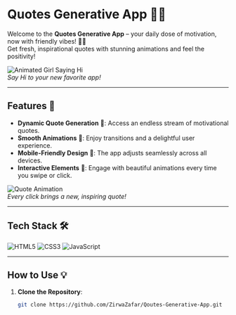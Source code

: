 # Quotes Generative App 📜✨

Welcome to the **Quotes Generative App** – your daily dose of motivation, now with friendly vibes! 👋✨  
Get fresh, inspirational quotes with stunning animations and feel the positivity!

![Animated Girl Saying Hi](https://media.giphy.com/media/xT0GqUzRlN8IHDfsR6/giphy.gif)  
*Say Hi to your new favorite app!*

---

## Features 🚀

- **Dynamic Quote Generation** 🔄: Access an endless stream of motivational quotes.
- **Smooth Animations** 💫: Enjoy transitions and a delightful user experience.
- **Mobile-Friendly Design** 📱: The app adjusts seamlessly across all devices.
- **Interactive Elements** 🌸: Engage with beautiful animations every time you swipe or click.

![Quote Animation](https://media.giphy.com/media/3oEdv4rPl2Rr1PvbyA/giphy.gif)  
*Every click brings a new, inspiring quote!*

---

## Tech Stack 🛠️

![HTML5](https://img.shields.io/badge/HTML5-orange?style=for-the-badge&logo=html5)
![CSS3](https://img.shields.io/badge/CSS3-blue?style=for-the-badge&logo=css3)
![JavaScript](https://img.shields.io/badge/JavaScript-yellow?style=for-the-badge&logo=javascript)

---

## How to Use 💡

1. **Clone the Repository**:
   ```bash
   git clone https://github.com/ZirwaZafar/Qoutes-Generative-App.git
